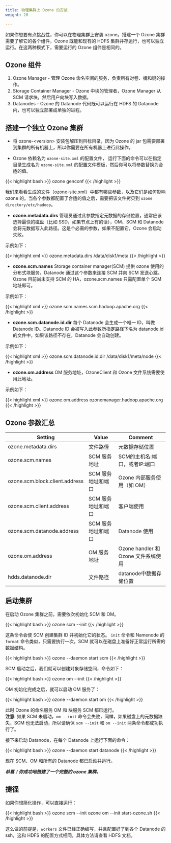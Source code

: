 ```yaml
---
title: 物理集群上 Ozone 的安装 
weight: 20

---
```

<!---
  Licensed to the Apache Software Foundation (ASF) under one or more
  contributor license agreements.  See the NOTICE file distributed with
  this work for additional information regarding copyright ownership.
  The ASF licenses this file to You under the Apache License, Version 2.0
  (the "License"); you may not use this file except in compliance with
  the License.  You may obtain a copy of the License at

      http://www.apache.org/licenses/LICENSE-2.0

  Unless required by applicable law or agreed to in writing, software
  distributed under the License is distributed on an "AS IS" BASIS,
  WITHOUT WARRANTIES OR CONDITIONS OF ANY KIND, either express or implied.
  See the License for the specific language governing permissions and
  limitations under the License.
-->

如果你想要有点挑战性，你可以在物理集群上安装 ozone。搭建一个 Ozone 集群需要了解它的各个组件，Ozone 既能和现有的 HDFS 集群并存运行，也可以独立运行。在这两种模式下，需要运行的 Ozone 组件是相同的。

## Ozone 组件 

1. Ozone Manager - 管理 Ozone 命名空间的服务，负责所有对卷、桶和键的操作。
2. Storage Container Manager - Ozone 中块的管理者，Ozone Manager 从 SCM 请求块，然后用户向块写入数据。
3. Datanodes - Ozone 的 Datanode 代码既可以运行在 HDFS 的 Datanode 内，也可以独立部署成单独的进程。

## 搭建一个独立 Ozone 集群

* 将 ozone-\<version\> 安装包解压到目标目录，因为 Ozone 的 jar 包需要部署到集群的所有机器上，所以你需要在所有机器上进行此操作。

* Ozone 依赖名为 ```ozone-site.xml``` 的配置文件， 运行下面的命令可以在指定目录生成名为 ```ozone-site.xml``` 的配置文件模板，然后你可以将参数替换为合适的值。

{{< highlight bash >}}
ozone genconf <path>
{{< /highlight >}}

我们来看看生成的文件（ozone-site.xml）中都有哪些参数，以及它们是如何影响 ozone 的。当各个参数都配置了合适的值之后，需要把该文件拷贝到 ```ozone directory/etc/hadoop```。

* **ozone.metadata.dirs** 管理员通过此参数指定元数据的存储位置，通常应该选择最快的磁盘（比如 SSD，如果节点上有的话），OM、SCM 和 Datanode 
会将元数据写入此路径。这是个必需的参数，如果不配置它，Ozone 会启动失败。
 
示例如下：

{{< highlight xml >}}
   <property>
      <name>ozone.metadata.dirs</name>
      <value>/data/disk1/meta</value>
   </property>
{{< /highlight >}}

*  **ozone.scm.names**  Storage container manager(SCM) 提供 ozone 使用的分布式块服务，Datanode 通过这个参数来连接 SCM 并向 SCM 发送心跳。Ozone
 目前尚未支持 SCM 的 HA，ozone.scm.names 只需配置单个 SCM 地址即可。
  
  示例如下：
  
  {{< highlight xml >}}
    <property>
       <name>ozone.scm.names</name>
       <value>scm.hadoop.apache.org</value>
    </property>
  {{< /highlight >}}
  
 * **ozone.scm.datanode.id.dir** 每个 Datanode 会生成一个唯一 ID，叫做 Datanode ID。Datanode ID 会被写入此参数所指定路径下名为 datanode.id
  的文件中，如果该路径不存在，Datanode 会自动创建。

示例如下：

{{< highlight xml >}}
   <property>
      <name>ozone.scm.datanode.id.dir</name>
      <value>/data/disk1/meta/node</value>
   </property>
{{< /highlight >}}

* **ozone.om.address** OM 服务地址，OzoneClient 和 Ozone 文件系统需要使用此地址。

示例如下：

{{< highlight xml >}}
    <property>
       <name>ozone.om.address</name>
       <value>ozonemanager.hadoop.apache.org</value>
    </property>
{{< /highlight >}}


## Ozone 参数汇总

| Setting                        | Value                        | Comment |
|--------------------------------|------------------------------|------------------------------------------------------------------|
| ozone.metadata.dirs            | 文件路径                | 元数据存储位置                    |
| ozone.scm.names                | SCM 服务地址            | SCM的主机名:端口，或者IP:端口  |
| ozone.scm.block.client.address | SCM 服务地址和端口 | Ozone 内部服务使用（如 OM）                                |
| ozone.scm.client.address       | SCM 服务地址和端口 | 客户端使用                                        |
| ozone.scm.datanode.address     | SCM 服务地址和端口 | Datanode 使用                            |
| ozone.om.address               | OM 服务地址           | Ozone handler 和 Ozone 文件系统使用             |
| hdds.datanode.dir               | 文件路径          | datanode中数据存储位置             |



## 启动集群

在启动 Ozone 集群之前，需要依次初始化 SCM 和 OM。

{{< highlight bash >}}
ozone scm --init
{{< /highlight >}}

这条命令会使 SCM 创建集群 ID 并初始化它的状态。
```init``` 命令和 Namenode 的 ```format``` 命令类似，只需要执行一次，SCM 就可以在磁盘上准备好正常运行所需的数据结构。

{{< highlight bash >}}
ozone --daemon start scm
{{< /highlight >}}

SCM 启动之后，我们就可以创建对象存储空间，命令如下：

{{< highlight bash >}}
ozone om --init
{{< /highlight >}}


OM 初始化完成之后，就可以启动 OM 服务了：

{{< highlight bash >}}
ozone --daemon start om
{{< /highlight >}}

此时 Ozone 的命名服务 OM 和 块服务 SCM 都已运行。\
**注意**: 如果 SCM 未启动，```om --init``` 命令会失败，同样，如果磁盘上的元数据缺失，SCM 也无法启动，所以请确保 ```scm --init``` 和 ```om --init``` 两条命令都成功执行了。

接下来启动 Datanode，在每个 Datanode 上运行下面的命令：

{{< highlight bash >}}
ozone --daemon start datanode
{{< /highlight >}}

现在 SCM、OM 和所有的 Datanode 都已启动并运行。

***恭喜！你成功地搭建了一个完整的 ozone 集群。***

## 捷径

如果你想简化操作，可以直接运行：

{{< highlight bash >}}
ozone scm --init
ozone om --init
start-ozone.sh
{{< /highlight >}}

这么做的前提是，`workers` 文件已经正确编写，并且配置好了到各个 Datanode 的 ssh，这和 HDFS 的配置方式相同，具体方法请查看 HDFS 文档。
